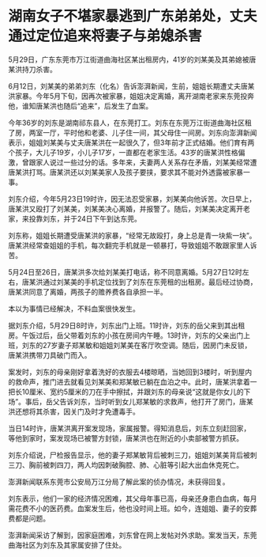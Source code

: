 

# 湖南女子不堪家暴逃到广东弟弟处，丈夫通过定位追来将妻子与弟媳杀害

5月29日，广东东莞市万江街道曲海社区某出租房内，41岁的刘某美及其弟媳被唐某洪持刀杀害。

6月12日，刘某美的弟弟刘东（化名）告诉澎湃新闻，生前，姐姐长期遭丈夫唐某洪家暴。今年5月下旬，因再次被家暴，姐姐决定离婚，离开湖南老家来东莞投奔他，谁知唐某洪也随后“追来”，后发生了血案。

今年36岁的刘东是湖南祁东县人，在东莞打工。刘东在东莞万江街道曲海社区租了房，两室一厅，平时他和老婆、儿子住一间，其父母住一间房。刘东向澎湃新闻表示，姐姐刘某美与丈夫唐某洪在一起很久了，但3年前才正式结婚。他们育有两个孩子，大儿子19岁，小儿子17岁，一直都在老家生活。43岁的唐某洪性格偏激，曾跟家人说过一些过分的话。多年来，夫妻两人关系存在矛盾，刘某美经常遭唐某洪打骂。唐某洪还以刘某美家人及孩子要挟，要求其不能对外透露被家暴一事。

刘东介绍，今年5月23日19时许，因无法忍受家暴，刘某美向他诉苦。次日早上，唐某洪又殴打了刘某美，刘某美决心离婚，并报警了。随后，刘某美决定离开老家，来投靠刘东，并于24日下午到达东莞。

刘东称，姐姐长期遭受唐某洪的家暴，“经常无故殴打，身上总是青一块紫一块”。唐某洪经常查姐姐的手机，每次翻完手机就是一顿暴打，导致姐姐不敢跟家里人诉苦。

5月24日至26日，唐某洪多次给刘某美打电话，称不同意离婚。5月27日12时左右，唐某洪通过刘某美的手机定位找到了刘东在东莞租的出租房。最后经过协商，唐某洪同意了离婚，两孩子的赡养费各自承担一半。

本以为事情已经解决，不料血案很快发生。

据刘东介绍，5月29日8时许，刘东出门上班。11时许，刘东的岳父来到其出租房。午饭过后，岳父带着刘东的小孩在房间内午睡。13时许，刘东的父亲出门上班，刘东的27岁妻子郑某敏和姐姐刘某美在客厅吹空调。随后，因房门未反锁，唐某洪携带刀具破门而入。

案发时，刘东的母亲刚好拿着洗好的衣服去4楼晾晒，当她回到3楼时，听到屋内的救命声，推门进去就看见刘某美和郑某敏已躺在血泊之中。此时，唐某洪拿着一把长10厘米、宽约5厘米的刀在手中擦拭，并跟刘东的母亲说“这就是你女儿的下场”。事后，岳父告诉刘东，当时听到女儿郑某敏的求救声，他打开了房门，唐某洪还想将其杀害，因关门及时才免遭毒手。

当日14时许，唐某洪离开案发现场，家属报警。得知消息后，刘东立刻赶回家，等他到家时，案发现场已被警方封锁，唐某洪也在附近的小卖部被警方抓获。

刘东介绍说，尸检报告显示，他的妻子郑某敏背后被刺三刀，姐姐刘某美背后被刺三刀、胸前被刺四刀，两人均因刺破胸腔、肺、心脏等引起大出血休克死亡。

澎湃新闻联系东莞市公安局万江分局了解此案的侦办情况，未获得回复。

刘东表示，他们一家的经济情况困难，其父母年事已高，母亲还身患白血病，每月需花费不小的医药费。血案发生后，他也没时间上班。如今，连姐姐、妻子的安葬费都是问题。

澎湃新闻采访了解到，因家庭困难，刘东曾在网上发帖对外求助。案发当天，东莞曲海社区为刘东及其家属安排了住处。

